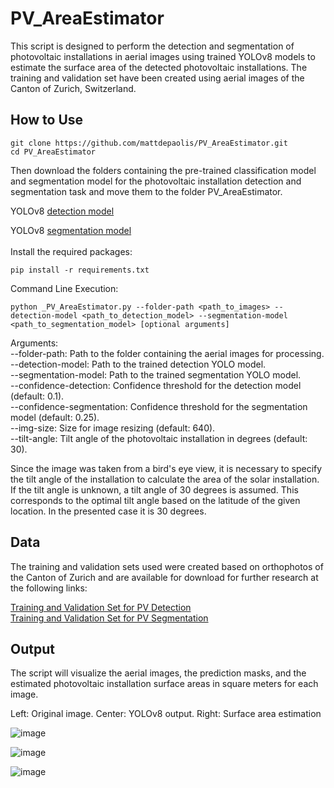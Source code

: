 # PV_AreaEstimator
This script is designed to perform the detection and segmentation of photovoltaic installations in aerial images using trained YOLOv8 models to estimate the surface area of the detected photovoltaic installations. The training and validation set have been created using aerial images of the Canton of Zurich, Switzerland.

## How to Use
```
git clone https://github.com/mattdepaolis/PV_AreaEstimator.git
cd PV_AreaEstimator
```

Then download the folders containing the pre-trained classification model and segmentation model for the photovoltaic installation detection and segmentation task and move them to the folder PV_AreaEstimator.

YOLOv8 [detection model](https://drive.google.com/drive/folders/1UqNQo_xdwcFoGRyhjUd2u7WKBXekeez9?usp=drive_link)

YOLOv8 [segmentation model](https://drive.google.com/drive/folders/1oAWPxvSTWwVshLgfIpz4gQoA-hhGQg6G?usp=drive_link)
<br>
<br>
Install the required packages:
```
pip install -r requirements.txt
```

Command Line Execution:
```
python _PV_AreaEstimator.py --folder-path <path_to_images> --detection-model <path_to_detection_model> --segmentation-model <path_to_segmentation_model> [optional arguments]
```
Arguments:<br>
--folder-path: Path to the folder containing the aerial images for processing.<br>
--detection-model: Path to the trained detection YOLO model.<br>
--segmentation-model: Path to the trained segmentation YOLO model.<br>
--confidence-detection: Confidence threshold for the detection model (default: 0.1).<br>
--confidence-segmentation: Confidence threshold for the segmentation model (default: 0.25).<br>
--img-size: Size for image resizing (default: 640).<br>
--tilt-angle: Tilt angle of the photovoltaic installation in degrees (default: 30).<br>

Since the image was taken from a bird's eye view, it is necessary to specify the tilt angle of the installation to calculate the area of the solar installation. 
If the tilt angle is unknown, a tilt angle of 30 degrees is assumed. This corresponds to the optimal tilt angle based on the latitude of the given location. In the presented case it is 30 degrees. 

## Data
The training and validation sets used were created based on orthophotos of the Canton of Zurich and are available for download for further research at the following links:

[Training and Validation Set for PV Detection](https://drive.google.com/drive/folders/1_op6JCrr5PtL0Z6r1h6oUpVMOU_s6ewo?usp=drive_link)<br>
[Training and Validation Set for PV Segmentation](https://drive.google.com/drive/folders/1NDOf54O5t8VD2k37Nl_63CzUlY4-2kPc?usp=drive_link) 


## Output
The script will visualize the aerial images, the prediction masks, and the estimated photovoltaic installation surface areas in square meters for each image.<br>

Left: Original image. Center: YOLOv8 output. Right: Surface area estimation

![image](https://github.com/mattdepaolis/PV_AreaEstimator/assets/94449396/de828a4d-ed23-4b2f-abfa-dfb006fe6164)

![image](https://github.com/mattdepaolis/PV_AreaEstimator/assets/94449396/8039d6f1-1e2a-4ff7-9eeb-2ad9a6294bd2)

![image](https://github.com/mattdepaolis/PV_AreaEstimator/assets/94449396/2de913b2-1a8b-425b-a054-553cb2c0eb60)



